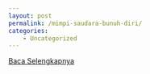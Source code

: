 ```yaml
---
layout: post
permalink: /mimpi-saudara-bunuh-diri/
categories:
    - Uncategorized
---
```


[Baca Selengkapnya](/09)